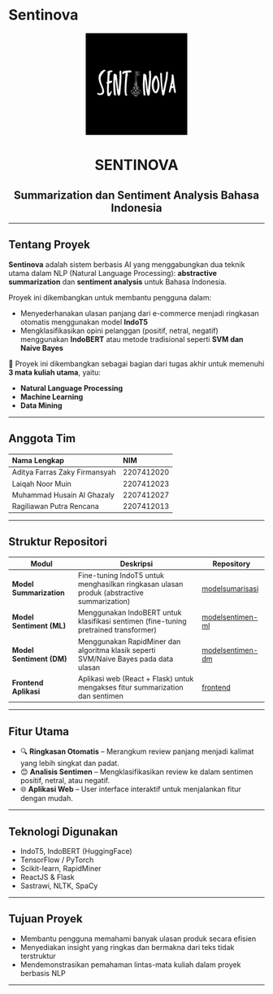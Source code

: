 # Sentinova

<div align="center">
  <img src="https://github.com/Sentinova-Summarization-Sentiment/.github/blob/main/logo_sentinova.png" width="200">
  <h1 align="center">SENTINOVA</h1>
  <h2 align="center">Summarization dan Sentiment Analysis Bahasa Indonesia</h2>
</div>

---

## Tentang Proyek

**Sentinova** adalah sistem berbasis AI yang menggabungkan dua teknik utama dalam NLP (Natural Language Processing): **abstractive summarization** dan **sentiment analysis** untuk Bahasa Indonesia.

Proyek ini dikembangkan untuk membantu pengguna dalam:
- Menyederhanakan ulasan panjang dari e-commerce menjadi ringkasan otomatis menggunakan model **IndoT5**
- Mengklasifikasikan opini pelanggan (positif, netral, negatif) menggunakan **IndoBERT** atau metode tradisional seperti **SVM dan Naive Bayes**

📘 Proyek ini dikembangkan sebagai bagian dari tugas akhir untuk memenuhi **3 mata kuliah utama**, yaitu:
- **Natural Language Processing**
- **Machine Learning**
- **Data Mining**

---

## Anggota Tim

| Nama Lengkap                    | NIM           |
| :----------------------------- | :------------ |
| Aditya Farras Zaky Firmansyah | 2207412020    |
| Laiqah Noor Muin               | 2207412023    |
| Muhammad Husain Al Ghazaly    | 2207412027    |
| Ragiliawan Putra Rencana      | 2207412013    |

---

## Struktur Repositori

| Modul                  | Deskripsi                                                                                  | Repository                                                                                   |
|------------------------|---------------------------------------------------------------------------------------------|----------------------------------------------------------------------------------------------|
| **Model Summarization**| Fine-tuning IndoT5 untuk menghasilkan ringkasan ulasan produk (abstractive summarization) | [modelsumarisasi](https://github.com/Sentinova-Summarization-Sentiment/modelsumarisasi)     |
| **Model Sentiment (ML)** | Menggunakan IndoBERT untuk klasifikasi sentimen (fine-tuning pretrained transformer)       | [modelsentimen-ml](https://github.com/Sentinova-Summarization-Sentiment/modelsentimen-ml)   |
| **Model Sentiment (DM)** | Menggunakan RapidMiner dan algoritma klasik seperti SVM/Naive Bayes pada data ulasan      | [modelsentimen-dm](https://github.com/Sentinova-Summarization-Sentiment/Klasifikasi-Model-DM-SENTINOVA.git)   |
| **Frontend Aplikasi**  | Aplikasi web (React + Flask) untuk mengakses fitur summarization dan sentimen            | [frontend](https://github.com/Sentinova-Summarization-Sentiment/frontend)                   |

---

## Fitur Utama

- 🔍 **Ringkasan Otomatis** – Merangkum review panjang menjadi kalimat yang lebih singkat dan padat.
- 😊 **Analisis Sentimen** – Mengklasifikasikan review ke dalam sentimen positif, netral, atau negatif.
- 🌐 **Aplikasi Web** – User interface interaktif untuk menjalankan fitur dengan mudah.

---

## Teknologi Digunakan

- IndoT5, IndoBERT (HuggingFace)
- TensorFlow / PyTorch
- Scikit-learn, RapidMiner
- ReactJS & Flask
- Sastrawi, NLTK, SpaCy

---

## Tujuan Proyek

- Membantu pengguna memahami banyak ulasan produk secara efisien
- Menyediakan insight yang ringkas dan bermakna dari teks tidak terstruktur
- Mendemonstrasikan pemahaman lintas-mata kuliah dalam proyek berbasis NLP

---

